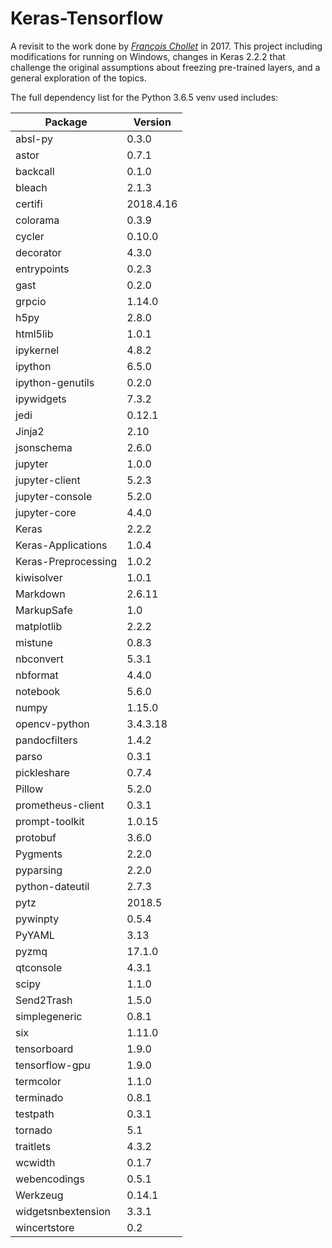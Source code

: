 <h1> Keras-Tensorflow </h1>

A revisit to the work done by [*François Chollet*](https://github.com/fchollet/deep-learning-with-python-notebooks) in 2017. 
This project including modifications for running on Windows, changes in Keras 2.2.2 that challenge the original assumptions about 
freezing pre-trained layers, and a general exploration of the topics.

The full dependency list for the Python 3.6.5 venv used includes:

| Package | Version |
|---------|---------|
| absl-py | 0.3.0 |
| astor | 0.7.1 |
| backcall | 0.1.0 |
| bleach | 2.1.3 |
| certifi | 2018.4.16 |
| colorama | 0.3.9 |
| cycler | 0.10.0 |
| decorator | 4.3.0 |
| entrypoints | 0.2.3 |
| gast | 0.2.0 |
| grpcio | 1.14.0 |
| h5py | 2.8.0 |
| html5lib | 1.0.1 |
| ipykernel | 4.8.2 |
| ipython | 6.5.0 |
| ipython-genutils | 0.2.0 |
| ipywidgets | 7.3.2 |
| jedi | 0.12.1 |
| Jinja2 | 2.10 |
| jsonschema | 2.6.0 |
| jupyter | 1.0.0 |
| jupyter-client | 5.2.3 |
| jupyter-console | 5.2.0 |
| jupyter-core | 4.4.0  |
| Keras | 2.2.2 |
| Keras-Applications | 1.0.4 |
| Keras-Preprocessing | 1.0.2 |
| kiwisolver | 1.0.1 |
| Markdown | 2.6.11 |
| MarkupSafe | 1.0 |
| matplotlib | 2.2.2 |
| mistune | 0.8.3 |
| nbconvert | 5.3.1 |
| nbformat | 4.4.0 |
| notebook | 5.6.0 |
| numpy | 1.15.0 |
| opencv-python | 3.4.3.18 |
| pandocfilters | 1.4.2 |
| parso | 0.3.1 |
| pickleshare | 0.7.4 |
| Pillow | 5.2.0 |
| prometheus-client | 0.3.1 |
| prompt-toolkit | 1.0.15 |
| protobuf | 3.6.0 |
| Pygments | 2.2.0 |
| pyparsing | 2.2.0 |
| python-dateutil | 2.7.3 |
| pytz | 2018.5 |
| pywinpty | 0.5.4 |
| PyYAML | 3.13 |
| pyzmq | 17.1.0 |
| qtconsole | 4.3.1 |
| scipy | 1.1.0 |
| Send2Trash | 1.5.0 |
| simplegeneric | 0.8.1 |
| six | 1.11.0 |
| tensorboard | 1.9.0 |
| tensorflow-gpu | 1.9.0|
| termcolor | 1.1.0 |
| terminado | 0.8.1 |
| testpath | 0.3.1 |
| tornado | 5.1 |
| traitlets | 4.3.2 |
| wcwidth | 0.1.7 |
| webencodings | 0.5.1 |
| Werkzeug | 0.14.1 |
| widgetsnbextension | 3.3.1 |
| wincertstore | 0.2 |
